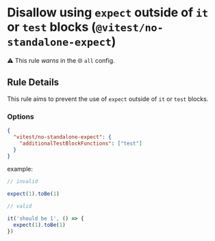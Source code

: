 # Disallow using `expect` outside of `it` or `test` blocks (`@vitest/no-standalone-expect`)

⚠️ This rule _warns_ in the 🌐 `all` config.

<!-- end auto-generated rule header -->

## Rule Details

This rule aims to prevent the use of `expect` outside of `it` or `test` blocks.

### Options

```json
{
  "vitest/no-standalone-expect": {
	"additionalTestBlockFunctions": ["test"]
  }
}
```

example:

```js
// invalid

expect(1).toBe(1)

// valid

it('should be 1', () => {
  expect(1).toBe(1)
})
```
